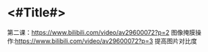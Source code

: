#  <#Title#>

第二课：https://www.bilibili.com/video/av29600072?p=2
图像掩膜操作:https://www.bilibili.com/video/av29600072?p=3 提高图片对比度

